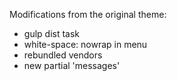 Modifications from the original theme:

* gulp dist task
* white-space: nowrap in menu
* rebundled vendors
* new partial 'messages'

